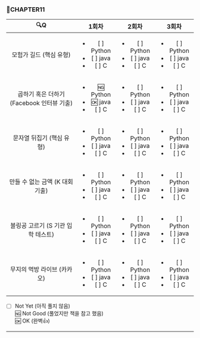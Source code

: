 ### :page_with_curl:CHAPTER11

|                  :mag:Q                   |                             1회차                             |                            2회차                            |                            3회차                            |
| :---------------------------------------: | :-----------------------------------------------------------: | :---------------------------------------------------------: | :---------------------------------------------------------: |
|          모험가 길드 (핵심 유형)          |  <ul><li>[ ] Python</li><li>[ ] java</li><li>[ ] C</li></ul>  | <ul><li>[ ] Python</li><li>[ ] java</li><li>[ ] C</li></ul> | <ul><li>[ ] Python</li><li>[ ] java</li><li>[ ] C</li></ul> |
| 곱하기 혹은 더하기 (Facebook 인터뷰 기출) | <ul><li>:ng: Python</li><li>:ok: java</li><li>[ ] C</li></ul> | <ul><li>[ ] Python</li><li>[ ] java</li><li>[ ] C</li></ul> | <ul><li>[ ] Python</li><li>[ ] java</li><li>[ ] C</li></ul> |
|         문자열 뒤집기 (핵심 유형)         |  <ul><li>[ ] Python</li><li>[ ] java</li><li>[ ] C</li></ul>  | <ul><li>[ ] Python</li><li>[ ] java</li><li>[ ] C</li></ul> | <ul><li>[ ] Python</li><li>[ ] java</li><li>[ ] C</li></ul> |
|      만들 수 없는 금액 (K 대회 기출)      |  <ul><li>[ ] Python</li><li>[ ] java</li><li>[ ] C</li></ul>  | <ul><li>[ ] Python</li><li>[ ] java</li><li>[ ] C</li></ul> | <ul><li>[ ] Python</li><li>[ ] java</li><li>[ ] C</li></ul> |
|    볼링공 고르기 (S 기관 입학 테스트)     |  <ul><li>[ ] Python</li><li>[ ] java</li><li>[ ] C</li></ul>  | <ul><li>[ ] Python</li><li>[ ] java</li><li>[ ] C</li></ul> | <ul><li>[ ] Python</li><li>[ ] java</li><li>[ ] C</li></ul> |
|        무지의 먹방 라이브 (카카오)        |  <ul><li>[ ] Python</li><li>[ ] java</li><li>[ ] C</li></ul>  | <ul><li>[ ] Python</li><li>[ ] java</li><li>[ ] C</li></ul> | <ul><li>[ ] Python</li><li>[ ] java</li><li>[ ] C</li></ul> |

- [ ] Not Yet (아직 풀지 않음)<br/>
      :ng: Not Good (풀었지만 책을 참고 했음)<br/>
      :ok: OK (완벽:+1:)<br/>

---
